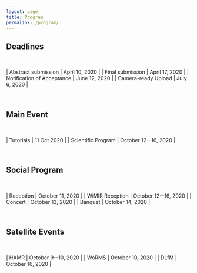 ```yaml
---
layout: page
title: Program
permalink: /program/
---
```


## Deadlines

<br>  

| Abstract submission           | April 10, 2020       |
| Final submission              | April 17, 2020       |
| Notification of Acceptance    | June 12, 2020        |
| Camera-ready Upload           | July 6, 2020         |

<br>   


## Main Event

<br>  

| Tutorials                     | 11 Oct 2020          |
| Scientific Program            | October 12--16, 2020 |

<br>  

## Social Program

<br>  

| Reception | October 11, 2020 |
| WiMIR Reception | October 12--16, 2020 |
| Concert | October 13, 2020 |
| Banquet | October 14, 2020 |

<br>  

## Satellite Events

<br>  

| HAMR                          | October 9--10, 2020  |
| WoRMS                         | October 10, 2020     |
| DLfM                          | October 16, 2020     |
